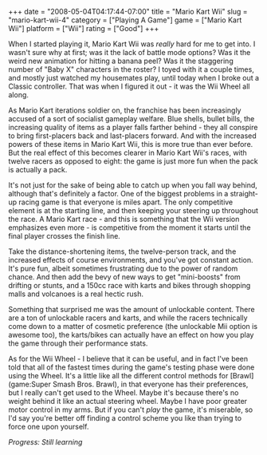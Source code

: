 +++
date = "2008-05-04T04:17:44-07:00"
title = "Mario Kart Wii"
slug = "mario-kart-wii-4"
category = ["Playing A Game"]
game = ["Mario Kart Wii"]
platform = ["Wii"]
rating = ["Good"]
+++

When I started playing it, Mario Kart Wii was <i>really</i> hard for me to get into.  I wasn't sure why at first; was it the lack of battle mode options?  Was it the weird new animation for hitting a banana peel?  Was it the staggering number of "Baby X" characters in the roster?  I toyed with it a couple times, and mostly just watched my housemates play, until today when I broke out a Classic controller.  That was when I figured it out - it was the Wii Wheel all along.

As Mario Kart iterations soldier on, the franchise has been increasingly accused of a sort of socialist gameplay welfare.  Blue shells, bullet bills, the increasing quality of items as a player falls farther behind - they all conspire to bring first-placers back and last-placers forward.  And with the increased powers of these items in Mario Kart Wii, this is more true than ever before.  But the real effect of this becomes clearer in Mario Kart Wii's races, with twelve racers as opposed to eight: the game is just more fun when the pack is actually a pack.

It's not just for the sake of being able to catch up when you fall way behind, although that's definitely a factor.  One of the biggest problems in a straight-up racing game is that everyone is miles apart.  The only competitive element is at the starting line, and then keeping your steering up throughout the race.  A Mario Kart race - and this is something that the Wii version emphasizes even more - is competitive from the moment it starts until the final player crosses the finish line.

Take the distance-shortening items, the twelve-person track, and the increased effects of course environments, and you've got constant action.  It's pure fun, albeit sometimes frustrating due to the power of random chance.  And then add the bevy of new ways to get "mini-boosts" from drifting or stunts, and a 150cc race with karts and bikes through shopping malls and volcanoes is a real hectic rush.

Something that surprised me was the amount of unlockable content.  There are a ton of unlockable racers and karts, and while the racers technically come down to a matter of cosmetic preference (the unlockable Mii option is awesome too), the karts/bikes can actually have an effect on how you play the game through their performance stats.

As for the Wii Wheel - I believe that it can be useful, and in fact I've been told that all of the fastest times during the game's testing phase were done using the Wheel.  It's a little like all the different control methods for [Brawl](game:Super Smash Bros. Brawl), in that everyone has their preferences, but I really can't get used to the Wheel.  Maybe it's because there's no weight behind it like an actual steering wheel.  Maybe I have poor greater motor control in my arms.  But if you can't <i>play</i> the game, it's miserable, so I'd say you're better off finding a control scheme you like than trying to force one upon yourself.

<i>Progress: Still learning</i>